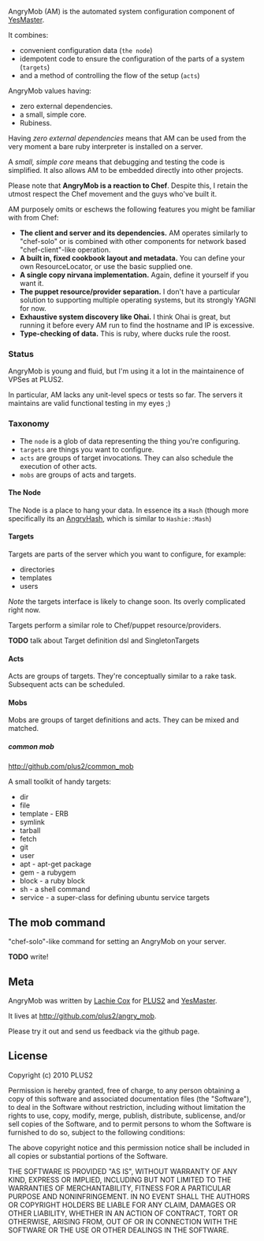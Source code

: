 AngryMob (AM) is the automated system configuration component of [YesMaster](http://yesmasterapp.com).

It combines:

* convenient configuration data (`the node`)
* idempotent code to ensure the configuration of the parts of a system (`targets`)
* and a method of controlling the flow of the setup (`acts`)

AngryMob values having:

* zero external dependencies.
* a small, simple core.
* Rubiness.

Having *zero external dependencies* means that AM can be used from the very moment a bare ruby interpreter is installed on a server.

A *small, simple core* means that debugging and testing the code is simplified. It also allows AM to be embedded directly into other projects.

Please note that **AngryMob is a reaction to Chef**. Despite this, I retain the utmost respect the Chef movement and the guys who've built it.

AM purposely omits or eschews the following features you might be familiar with from Chef:

* **The client and server and its dependencies.** AM operates similarly to "chef-solo" or is combined with other components for network based "chef-client"-like operation.
* **A built in, fixed cookbook layout and metadata.** You can define your own ResourceLocator, or use the basic supplied one.
* **A single copy nirvana implementation.** Again, define it yourself if you want it.
* **The puppet resource/provider separation.** I don't have a particular solution to supporting multiple operating systems, but its strongly YAGNI for now.
* **Exhaustive system discovery like Ohai.** I think Ohai is great, but running it before every AM run to find the hostname and IP is excessive.
* **Type-checking of data.** This is ruby, where ducks rule the roost.

### Status
AngryMob is young and fluid, but I'm using it a lot in the maintainence of VPSes at PLUS2.

In particular, AM lacks any unit-level specs or tests so far. The servers it maintains are valid functional testing in my eyes ;)

### Taxonomy

* The `node` is a glob of data representing the thing you're configuring.
* `targets` are things you want to configure.
* `acts` are groups of target invocations. They can also schedule the execution of other acts.
* `mobs` are groups of acts and targets.

#### The Node
The Node is a place to hang your data. In essence its a `Hash` (though more specifically its an [AngryHash](http://github.com/plus2/angry_hash), which is similar to `Hashie::Mash`)

#### Targets
Targets are parts of the server which you want to configure, for example:

* directories
* templates
* users

*Note* the targets interface is likely to change soon. Its overly complicated right now.

Targets perform a similar role to Chef/puppet resource/providers.

**TODO** talk about Target definition dsl and SingletonTargets

#### Acts
Acts are groups of targets. They're conceptually similar to a rake task. Subsequent acts can be scheduled.

#### Mobs
Mobs are groups of target definitions and acts. They can be mixed and matched.

##### common mob

http://github.com/plus2/common_mob

A small toolkit of handy targets:

* dir
* file
* template - ERB
* symlink
* tarball
* fetch
* git
* user
* apt - apt-get package
* gem - a rubygem
* block - a ruby block
* sh - a shell command
* service - a super-class for defining ubuntu service targets

## The mob command

"chef-solo"-like command for setting an AngryMob on your server.

**TODO** write!

## Meta

AngryMob was written by [Lachie Cox](http://github.com/lachie) for [PLUS2](http://plus2.com.au) and [YesMaster](http://yesmasterapp.com).

It lives at http://github.com/plus2/angry_mob.

Please try it out and send us feedback via the github page.

## License

Copyright (c) 2010 PLUS2

Permission is hereby granted, free of charge, to any person
obtaining a copy of this software and associated documentation
files (the "Software"), to deal in the Software without
restriction, including without limitation the rights to use,
copy, modify, merge, publish, distribute, sublicense, and/or sell
copies of the Software, and to permit persons to whom the
Software is furnished to do so, subject to the following
conditions:

The above copyright notice and this permission notice shall be
included in all copies or substantial portions of the Software.

THE SOFTWARE IS PROVIDED "AS IS", WITHOUT WARRANTY OF ANY KIND,
EXPRESS OR IMPLIED, INCLUDING BUT NOT LIMITED TO THE WARRANTIES
OF MERCHANTABILITY, FITNESS FOR A PARTICULAR PURPOSE AND
NONINFRINGEMENT. IN NO EVENT SHALL THE AUTHORS OR COPYRIGHT
HOLDERS BE LIABLE FOR ANY CLAIM, DAMAGES OR OTHER LIABILITY,
WHETHER IN AN ACTION OF CONTRACT, TORT OR OTHERWISE, ARISING
FROM, OUT OF OR IN CONNECTION WITH THE SOFTWARE OR THE USE OR
OTHER DEALINGS IN THE SOFTWARE.

